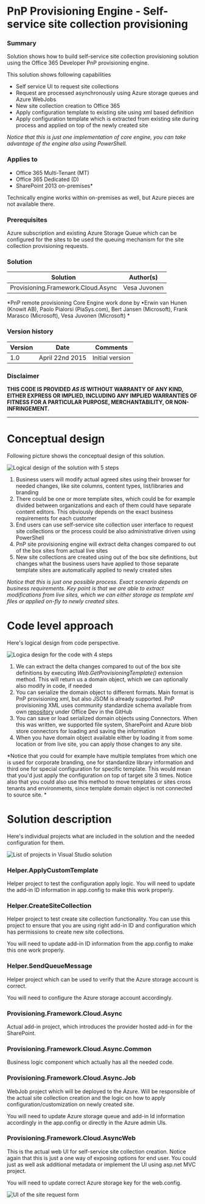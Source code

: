 # PnP Provisioning Engine - Self-service site collection provisioning #

### Summary ###
Solution shows how to build self-service site collection provisioning solution using the Office 365 Developer PnP provisioning engine.

This solution shows following capabilities
- Self service UI to request site collections
- Request are processed asynchronously using Azure storage queues and Azure WebJobs
- New site collection creation to Office 365
- Apply configuration template to existing site using xml based definition
- Apply configuration template which is extracted from existing site during process and applied on top of the newly created site

*Notice that this is just one implementation of core engine, you can take advantage of the engine also using PowerShell.*


### Applies to ###
-  Office 365 Multi-Tenant (MT)
-  Office 365 Dedicated (D)
-  SharePoint 2013 on-premises*

Technically engine works within on-premises as well, but Azure pieces are not available there.

### Prerequisites ###
Azure subscription and existing Azure Storage Queue which can be configured for the sites to be used the queuing mechanism for the site collection provisioning requests.

### Solution ###
Solution | Author(s)
---------|----------
Provisioning.Framework.Cloud.Async | Vesa Juvonen

*PnP remote provisioning Core Engine work done by •Erwin van Hunen (Knowit AB), Paolo Pialorsi (PiaSys.com), Bert Jansen (Microsoft), Frank Marasco (Microsoft), Vesa Juvonen (Microsoft) *

### Version history ###
Version  | Date | Comments
---------| -----| --------
1.0  | April 22nd 2015 | Initial version

### Disclaimer ###
**THIS CODE IS PROVIDED *AS IS* WITHOUT WARRANTY OF ANY KIND, EITHER EXPRESS OR IMPLIED, INCLUDING ANY IMPLIED WARRANTIES OF FITNESS FOR A PARTICULAR PURPOSE, MERCHANTABILITY, OR NON-INFRINGEMENT.**


----------

# Conceptual design #
Following picture shows the conceptual design of this solution.

![Logical design of the solution with 5 steps](http://i.imgur.com/3S21w53.png)

1. Business users will modify actual agreed sites using their browser for needed changes, like site columns, content types, list/libraries and branding
2. There could be one or more template sites, which could be for example divided between organizations and each of them could have separate content editors. This obviously depends on the exact business requirements for each customer
3. End users can use self-service site collection user interface to request site collections or the process could be also administrative driven using PowerShell
4. PnP site provisioning engine will extract delta changes compared to out of the box sites from actual live sites
5. New site collections are created using out of the box site definitions, but changes what the business users have applied to those separate template sites are automatically applied to newly created sites

*Notice that this is just one possible process. Exact scenario depends on business requirements. Key point is that we are able to extract modifications from live sites, which we can either storage as template xml files or applied on-fly to newly created sites.*


# Code level approach #
Here's logical design from code perspective.

![Logica design for the code with 4 steps](http://i.imgur.com/jEsw6uB.png)

1. We can extract the delta changes compared to out of the box site definitions by executing *Web.GetProvisioningTemplate()* extension method. This will return us a domain object, which we can optionally also modify in code, if needed
2. You can serialize the domain object to different formats. Main format is PnP provisioning xml, but also JSOM is already supported. PnP provisioning XML uses community standardize schema available from own [repository](https://github.com/OfficeDev/PnP-Provisioning-Schema) under Office Dev in the GitHub
3. You can save or load serialized domain objects using Connectors. When this was written, we supported file system, SharePoint and Azure blob store connectors for loading and saving the information
4. When you have domain object available either by loading it from some location or from live site, you can apply those changes to any site.

*Notice that you could for example have multiple templates from which one is used for corporate branding, one for standardize library information and third one for special configuration for specific template. This would mean that you'd just apply the configuration on top of target site 3 times. Notice also that you could also use this method to move templates or sites cross tenants and environments, since template domain object is not connected to source site. *

# Solution description #
Here's individual projects what are included in the solution and the needed configuration for them. 

![List of projects in Visual Studio solution](http://i.imgur.com/6HgFECj.png)

### Helper.ApplyCustomTemplate ###
Helper project to test the configuration apply logic. You will need to update the add-in ID information in app.config to make this work properly. 

### Helper.CreateSiteCollection ###
Helper project to test create site collection functionality. You can use this project to ensure that you are using right add-in ID and configuration which has permissions to create new site collections.

You will need to update add-in ID information from the app.config to make this one work properly.

### Helper.SendQueueMessage ###
Helper project which can be used to verify that the Azure storage account is correct.

You will need to configure the Azure storage account accordingly.

### Provisioning.Framework.Cloud.Async ###
Actual add-in project, which introduces the provider hosted add-in for the SharePoint.

### Provisioning.Framework.Cloud.Async.Common ###
Business logic component which actually has all the needed code. 

### Provisioning.Framework.Cloud.Async.Job ###
WebJob project which will be deployed to the Azure. Will be responsible of the actual site collection creation and the logic on how to apply configuration/customization on newly created site.

You will need to update Azure storage queue and add-in Id information accordingly in the app.config or directly in the Azure admin UIs.

### Provisioning.Framework.Cloud.AsyncWeb ###
This is the actual web UI for self-service site collection creation. Notice again that this is just a one way of exposing options for end user. You could just as well ask additional metadata or implement the UI using asp.net MVC project.

You will need to update correct Azure storage key for the web.config.

![UI of the site request form](http://i.imgur.com/mmiuWFA.png)
